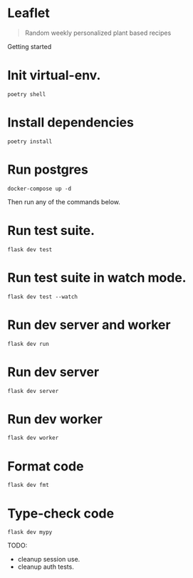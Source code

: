 # Leaflet

> Random weekly personalized plant based recipes

Getting started

# Init virtual-env.

```
poetry shell
```

# Install dependencies 

```
poetry install
```

# Run postgres

```
docker-compose up -d
```

Then run any of the commands below.

# Run test suite. 
```
flask dev test 
```

# Run test suite in watch mode.
```
flask dev test --watch
```

# Run dev server and worker

```
flask dev run
```

# Run dev server 
```
flask dev server
```

# Run dev worker 
```
flask dev worker 
```

# Format code
```
flask dev fmt 
```

# Type-check code
```
flask dev mypy
```

TODO:

* cleanup session use.
* cleanup auth tests. 
